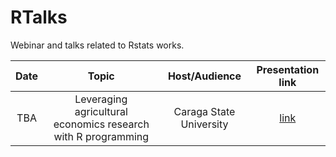 # RTalks
Webinar and talks related to Rstats works.

| Date | Topic | Host/Audience | Presentation link |
| :--: | :--: | :--: | :--: |
| TBA | Leveraging agricultural economics research with R programming | Caraga State University | [link](https://chris-allones.github.io/RTalks/01_leverage-agecon-research-R/01_leverage-ageecon-research-R.html)


